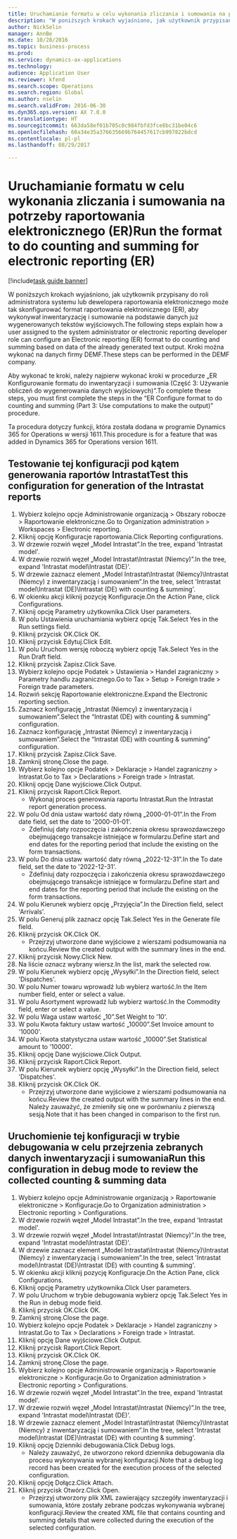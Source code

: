 ```yaml
--- 
title: Uruchamianie formatu w celu wykonania zliczania i sumowania na potrzeby raportowania elektronicznego (ER)
description: "W poniższych krokach wyjaśniono, jak użytkownik przypisany do roli administratora systemu lub dewelopera raportowania elektronicznego może tak skonfigurować format raportowania elektronicznego (ER), aby wykonywał inwentaryzację i sumowanie na podstawie danych już wygenerowanych tekstów wyjściowych."
author: NickSelin
manager: AnnBe
ms.date: 10/28/2016
ms.topic: business-process
ms.prod: 
ms.service: dynamics-ax-applications
ms.technology: 
audience: Application User
ms.reviewer: kfend
ms.search.scope: Operations
ms.search.region: Global
ms.author: nselin
ms.search.validFrom: 2016-06-30
ms.dyn365.ops.version: AX 7.0.0
ms.translationtype: HT
ms.sourcegitcommit: 663da58ef01b705c0c984fbfd3fce8bc31be04c6
ms.openlocfilehash: 60a34e35a376635669b764457617cb997822bdcd
ms.contentlocale: pl-pl
ms.lasthandoff: 08/29/2017

---
```

# <a name="run-the-format-to-do-counting-and-summing-for-electronic-reporting-er"></a><span data-ttu-id="e413f-103">Uruchamianie formatu w celu wykonania zliczania i sumowania na potrzeby raportowania elektronicznego (ER)</span><span class="sxs-lookup"><span data-stu-id="e413f-103">Run the format to do counting and summing for electronic reporting (ER)</span></span>

[!include[task guide banner](../../includes/task-guide-banner.md)]

<span data-ttu-id="e413f-104">W poniższych krokach wyjaśniono, jak użytkownik przypisany do roli administratora systemu lub dewelopera raportowania elektronicznego może tak skonfigurować format raportowania elektronicznego (ER), aby wykonywał inwentaryzację i sumowanie na podstawie danych już wygenerowanych tekstów wyjściowych.</span><span class="sxs-lookup"><span data-stu-id="e413f-104">The following steps explain how a user assigned to the system administrator or electronic reporting developer role can configure an Electronic reporting (ER) format to do counting and summing based on data of the already generated text output.</span></span> <span data-ttu-id="e413f-105">Kroki można wykonać na danych firmy DEMF.</span><span class="sxs-lookup"><span data-stu-id="e413f-105">These steps can be performed in the DEMF company.</span></span>

<span data-ttu-id="e413f-106">Aby wykonać te kroki, należy najpierw wykonać kroki w procedurze „ER Konfigurowanie formatu do inwentaryzacji i sumowania (Część 3: Używanie obliczeń do wygenerowania danych wyjściowych)”.</span><span class="sxs-lookup"><span data-stu-id="e413f-106">To complete these steps, you must first complete the steps in the “ER Configure format to do counting and summing (Part 3: Use computations to make the output)” procedure.</span></span>

<span data-ttu-id="e413f-107">Ta procedura dotyczy funkcji, która została dodana w programie Dynamics 365 for Operations w wersji 1611.</span><span class="sxs-lookup"><span data-stu-id="e413f-107">This procedure is for a feature that was added in Dynamics 365 for Operations version 1611.</span></span>


## <a name="test-this-configuration-for-generation-of-the-intrastat-reports"></a><span data-ttu-id="e413f-108">Testowanie tej konfiguracji pod kątem generowania raportów Intrastat</span><span class="sxs-lookup"><span data-stu-id="e413f-108">Test this configuration for generation of the Intrastat reports</span></span>
1. <span data-ttu-id="e413f-109">Wybierz kolejno opcje Administrowanie organizacją > Obszary robocze > Raportowanie elektroniczne.</span><span class="sxs-lookup"><span data-stu-id="e413f-109">Go to Organization administration > Workspaces > Electronic reporting.</span></span>
2. <span data-ttu-id="e413f-110">Kliknij opcję Konfiguracje raportowania.</span><span class="sxs-lookup"><span data-stu-id="e413f-110">Click Reporting configurations.</span></span>
3. <span data-ttu-id="e413f-111">W drzewie rozwiń węzeł „Model Intrastat”.</span><span class="sxs-lookup"><span data-stu-id="e413f-111">In the tree, expand 'Intrastat model'.</span></span>
4. <span data-ttu-id="e413f-112">W drzewie rozwiń węzeł „Model Intrastat\Intrastat (Niemcy)”.</span><span class="sxs-lookup"><span data-stu-id="e413f-112">In the tree, expand 'Intrastat model\Intrastat (DE)'.</span></span>
5. <span data-ttu-id="e413f-113">W drzewie zaznacz element „Model Intrastat\Intrastat (Niemcy)\Intrastat (Niemcy) z inwentaryzacją i sumowaniem”.</span><span class="sxs-lookup"><span data-stu-id="e413f-113">In the tree, select 'Intrastat model\Intrastat (DE)\Intrastat (DE) with counting & summing'.</span></span>
6. <span data-ttu-id="e413f-114">W okienku akcji kliknij pozycję Konfiguracje.</span><span class="sxs-lookup"><span data-stu-id="e413f-114">On the Action Pane, click Configurations.</span></span>
7. <span data-ttu-id="e413f-115">Kliknij opcję Parametry użytkownika.</span><span class="sxs-lookup"><span data-stu-id="e413f-115">Click User parameters.</span></span>
8. <span data-ttu-id="e413f-116">W polu Ustawienia uruchamiania wybierz opcję Tak.</span><span class="sxs-lookup"><span data-stu-id="e413f-116">Select Yes in the Run settings field.</span></span>
9. <span data-ttu-id="e413f-117">Kliknij przycisk OK.</span><span class="sxs-lookup"><span data-stu-id="e413f-117">Click OK.</span></span>
10. <span data-ttu-id="e413f-118">Kliknij przycisk Edytuj.</span><span class="sxs-lookup"><span data-stu-id="e413f-118">Click Edit.</span></span>
11. <span data-ttu-id="e413f-119">W polu Uruchom wersję roboczą wybierz opcję Tak.</span><span class="sxs-lookup"><span data-stu-id="e413f-119">Select Yes in the Run Draft field.</span></span>
12. <span data-ttu-id="e413f-120">Kliknij przycisk Zapisz.</span><span class="sxs-lookup"><span data-stu-id="e413f-120">Click Save.</span></span>
13. <span data-ttu-id="e413f-121">Wybierz kolejno opcje Podatek > Ustawienia > Handel zagraniczny > Parametry handlu zagranicznego.</span><span class="sxs-lookup"><span data-stu-id="e413f-121">Go to Tax > Setup > Foreign trade > Foreign trade parameters.</span></span>
14. <span data-ttu-id="e413f-122">Rozwiń sekcję Raportowanie elektroniczne.</span><span class="sxs-lookup"><span data-stu-id="e413f-122">Expand the Electronic reporting section.</span></span>
15. <span data-ttu-id="e413f-123">Zaznacz konfigurację „Intrastat (Niemcy) z inwentaryzacją i sumowaniem”.</span><span class="sxs-lookup"><span data-stu-id="e413f-123">Select the “Intrastat (DE) with counting & summing” configuration.</span></span>
16. <span data-ttu-id="e413f-124">Zaznacz konfigurację „Intrastat (Niemcy) z inwentaryzacją i sumowaniem”.</span><span class="sxs-lookup"><span data-stu-id="e413f-124">Select the “Intrastat (DE) with counting & summing” configuration.</span></span>
17. <span data-ttu-id="e413f-125">Kliknij przycisk Zapisz.</span><span class="sxs-lookup"><span data-stu-id="e413f-125">Click Save.</span></span>
18. <span data-ttu-id="e413f-126">Zamknij stronę.</span><span class="sxs-lookup"><span data-stu-id="e413f-126">Close the page.</span></span>
19. <span data-ttu-id="e413f-127">Wybierz kolejno opcje Podatek > Deklaracje > Handel zagraniczny > Intrastat.</span><span class="sxs-lookup"><span data-stu-id="e413f-127">Go to Tax > Declarations > Foreign trade > Intrastat.</span></span>
20. <span data-ttu-id="e413f-128">Kliknij opcję Dane wyjściowe.</span><span class="sxs-lookup"><span data-stu-id="e413f-128">Click Output.</span></span>
21. <span data-ttu-id="e413f-129">Kliknij przycisk Raport.</span><span class="sxs-lookup"><span data-stu-id="e413f-129">Click Report.</span></span>
    * <span data-ttu-id="e413f-130">Wykonaj proces generowania raportu Intrastat.</span><span class="sxs-lookup"><span data-stu-id="e413f-130">Run the Intrastat report generation process.</span></span>  
22. <span data-ttu-id="e413f-131">W polu Od dnia ustaw wartość daty równą „2000-01-01”.</span><span class="sxs-lookup"><span data-stu-id="e413f-131">In the From date field, set the date to '2000-01-01'.</span></span>
    * <span data-ttu-id="e413f-132">Zdefiniuj daty rozpoczęcia i zakończenia okresu sprawozdawczego obejmującego transakcje istniejące w formularzu.</span><span class="sxs-lookup"><span data-stu-id="e413f-132">Define start and end dates for the reporting period that include the existing on the form transactions.</span></span>  
23. <span data-ttu-id="e413f-133">W polu Do dnia ustaw wartość daty równą „2022-12-31”.</span><span class="sxs-lookup"><span data-stu-id="e413f-133">In the To date field, set the date to '2022-12-31'.</span></span>
    * <span data-ttu-id="e413f-134">Zdefiniuj daty rozpoczęcia i zakończenia okresu sprawozdawczego obejmującego transakcje istniejące w formularzu.</span><span class="sxs-lookup"><span data-stu-id="e413f-134">Define start and end dates for the reporting period that include the existing on the form transactions.</span></span>  
24. <span data-ttu-id="e413f-135">W polu Kierunek wybierz opcję „Przyjęcia”.</span><span class="sxs-lookup"><span data-stu-id="e413f-135">In the Direction field, select 'Arrivals'.</span></span>
25. <span data-ttu-id="e413f-136">W polu Generuj plik zaznacz opcję Tak.</span><span class="sxs-lookup"><span data-stu-id="e413f-136">Select Yes in the Generate file field.</span></span>
26. <span data-ttu-id="e413f-137">Kliknij przycisk OK.</span><span class="sxs-lookup"><span data-stu-id="e413f-137">Click OK.</span></span>
    * <span data-ttu-id="e413f-138">Przejrzyj utworzone dane wyjściowe z wierszami podsumowania na końcu.</span><span class="sxs-lookup"><span data-stu-id="e413f-138">Review the created output with the summary lines in the end.</span></span>  
27. <span data-ttu-id="e413f-139">Kliknij przycisk Nowy.</span><span class="sxs-lookup"><span data-stu-id="e413f-139">Click New.</span></span>
28. <span data-ttu-id="e413f-140">Na liście oznacz wybrany wiersz.</span><span class="sxs-lookup"><span data-stu-id="e413f-140">In the list, mark the selected row.</span></span>
29. <span data-ttu-id="e413f-141">W polu Kierunek wybierz opcję „Wysyłki”.</span><span class="sxs-lookup"><span data-stu-id="e413f-141">In the Direction field, select 'Dispatches'.</span></span>
30. <span data-ttu-id="e413f-142">W polu Numer towaru wprowadź lub wybierz wartość.</span><span class="sxs-lookup"><span data-stu-id="e413f-142">In the Item number field, enter or select a value.</span></span>
31. <span data-ttu-id="e413f-143">W polu Asortyment wprowadź lub wybierz wartość.</span><span class="sxs-lookup"><span data-stu-id="e413f-143">In the Commodity field, enter or select a value.</span></span>
32. <span data-ttu-id="e413f-144">W polu Waga ustaw wartość „10”.</span><span class="sxs-lookup"><span data-stu-id="e413f-144">Set Weight to '10'.</span></span>
33. <span data-ttu-id="e413f-145">W polu Kwota faktury ustaw wartość „10000”.</span><span class="sxs-lookup"><span data-stu-id="e413f-145">Set Invoice amount to '10000'.</span></span>
34. <span data-ttu-id="e413f-146">W polu Kwota statystyczna ustaw wartość „10000”.</span><span class="sxs-lookup"><span data-stu-id="e413f-146">Set Statistical amount to '10000'.</span></span>
35. <span data-ttu-id="e413f-147">Kliknij opcję Dane wyjściowe.</span><span class="sxs-lookup"><span data-stu-id="e413f-147">Click Output.</span></span>
36. <span data-ttu-id="e413f-148">Kliknij przycisk Raport.</span><span class="sxs-lookup"><span data-stu-id="e413f-148">Click Report.</span></span>
37. <span data-ttu-id="e413f-149">W polu Kierunek wybierz opcję „Wysyłki”.</span><span class="sxs-lookup"><span data-stu-id="e413f-149">In the Direction field, select 'Dispatches'.</span></span>
38. <span data-ttu-id="e413f-150">Kliknij przycisk OK.</span><span class="sxs-lookup"><span data-stu-id="e413f-150">Click OK.</span></span>
    * <span data-ttu-id="e413f-151">Przejrzyj utworzone dane wyjściowe z wierszami podsumowania na końcu.</span><span class="sxs-lookup"><span data-stu-id="e413f-151">Review the created output with the summary lines in the end.</span></span> <span data-ttu-id="e413f-152">Należy zauważyć, że zmieniły się one w porównaniu z pierwszą sesją.</span><span class="sxs-lookup"><span data-stu-id="e413f-152">Note that it has been changed in comparison to the first run.</span></span>  

## <a name="run-this-configuration-in-debug-mode-to-review-the-collected-counting--summing-data"></a><span data-ttu-id="e413f-153">Uruchomienie tej konfiguracji w trybie debugowania w celu przejrzenia zebranych danych inwentaryzacji i sumowania</span><span class="sxs-lookup"><span data-stu-id="e413f-153">Run this configuration in debug mode to review the collected counting & summing data</span></span>
1. <span data-ttu-id="e413f-154">Wybierz kolejno opcje Administrowanie organizacją > Raportowanie elektroniczne > Konfiguracje.</span><span class="sxs-lookup"><span data-stu-id="e413f-154">Go to Organization administration > Electronic reporting > Configurations.</span></span>
2. <span data-ttu-id="e413f-155">W drzewie rozwiń węzeł „Model Intrastat”.</span><span class="sxs-lookup"><span data-stu-id="e413f-155">In the tree, expand 'Intrastat model'.</span></span>
3. <span data-ttu-id="e413f-156">W drzewie rozwiń węzeł „Model Intrastat\Intrastat (Niemcy)”.</span><span class="sxs-lookup"><span data-stu-id="e413f-156">In the tree, expand 'Intrastat model\Intrastat (DE)'.</span></span>
4. <span data-ttu-id="e413f-157">W drzewie zaznacz element „Model Intrastat\Intrastat (Niemcy)\Intrastat (Niemcy) z inwentaryzacją i sumowaniem”.</span><span class="sxs-lookup"><span data-stu-id="e413f-157">In the tree, select 'Intrastat model\Intrastat (DE)\Intrastat (DE) with counting & summing'.</span></span>
5. <span data-ttu-id="e413f-158">W okienku akcji kliknij pozycję Konfiguracje.</span><span class="sxs-lookup"><span data-stu-id="e413f-158">On the Action Pane, click Configurations.</span></span>
6. <span data-ttu-id="e413f-159">Kliknij opcję Parametry użytkownika.</span><span class="sxs-lookup"><span data-stu-id="e413f-159">Click User parameters.</span></span>
7. <span data-ttu-id="e413f-160">W polu Uruchom w trybie debugowania wybierz opcję Tak.</span><span class="sxs-lookup"><span data-stu-id="e413f-160">Select Yes in the Run in debug mode field.</span></span>
8. <span data-ttu-id="e413f-161">Kliknij przycisk OK.</span><span class="sxs-lookup"><span data-stu-id="e413f-161">Click OK.</span></span>
9. <span data-ttu-id="e413f-162">Zamknij stronę.</span><span class="sxs-lookup"><span data-stu-id="e413f-162">Close the page.</span></span>
10. <span data-ttu-id="e413f-163">Wybierz kolejno opcje Podatek > Deklaracje > Handel zagraniczny > Intrastat.</span><span class="sxs-lookup"><span data-stu-id="e413f-163">Go to Tax > Declarations > Foreign trade > Intrastat.</span></span>
11. <span data-ttu-id="e413f-164">Kliknij opcję Dane wyjściowe.</span><span class="sxs-lookup"><span data-stu-id="e413f-164">Click Output.</span></span>
12. <span data-ttu-id="e413f-165">Kliknij przycisk Raport.</span><span class="sxs-lookup"><span data-stu-id="e413f-165">Click Report.</span></span>
13. <span data-ttu-id="e413f-166">Kliknij przycisk OK.</span><span class="sxs-lookup"><span data-stu-id="e413f-166">Click OK.</span></span>
14. <span data-ttu-id="e413f-167">Zamknij stronę.</span><span class="sxs-lookup"><span data-stu-id="e413f-167">Close the page.</span></span>
15. <span data-ttu-id="e413f-168">Wybierz kolejno opcje Administrowanie organizacją > Raportowanie elektroniczne > Konfiguracje.</span><span class="sxs-lookup"><span data-stu-id="e413f-168">Go to Organization administration > Electronic reporting > Configurations.</span></span>
16. <span data-ttu-id="e413f-169">W drzewie rozwiń węzeł „Model Intrastat”.</span><span class="sxs-lookup"><span data-stu-id="e413f-169">In the tree, expand 'Intrastat model'.</span></span>
17. <span data-ttu-id="e413f-170">W drzewie rozwiń węzeł „Model Intrastat\Intrastat (Niemcy)”.</span><span class="sxs-lookup"><span data-stu-id="e413f-170">In the tree, expand 'Intrastat model\Intrastat (DE)'.</span></span>
18. <span data-ttu-id="e413f-171">W drzewie zaznacz element „Model Intrastat\Intrastat (Niemcy)\Intrastat (Niemcy) z inwentaryzacją i sumowaniem”.</span><span class="sxs-lookup"><span data-stu-id="e413f-171">In the tree, select 'Intrastat model\Intrastat (DE)\Intrastat (DE) with counting & summing'.</span></span>
19. <span data-ttu-id="e413f-172">Kliknij opcję Dzienniki debugowania.</span><span class="sxs-lookup"><span data-stu-id="e413f-172">Click Debug logs.</span></span>
    * <span data-ttu-id="e413f-173">Należy zauważyć, że utworzono rekord dziennika debugowania dla procesu wykonywania wybranej konfiguracji.</span><span class="sxs-lookup"><span data-stu-id="e413f-173">Note that a debug log record has been created for the execution process of the selected configuration.</span></span>  
20. <span data-ttu-id="e413f-174">Kliknij opcję Dołącz.</span><span class="sxs-lookup"><span data-stu-id="e413f-174">Click Attach.</span></span>
21. <span data-ttu-id="e413f-175">Kliknij przycisk Otwórz.</span><span class="sxs-lookup"><span data-stu-id="e413f-175">Click Open.</span></span>
    * <span data-ttu-id="e413f-176">Przejrzyj utworzony plik XML zawierający szczegóły inwentaryzacji i sumowania, które zostały zebrane podczas wykonywania wybranej konfiguracji.</span><span class="sxs-lookup"><span data-stu-id="e413f-176">Review the created XML file that contains counting and summing details that were collected during the execution of the selected configuration.</span></span>  


